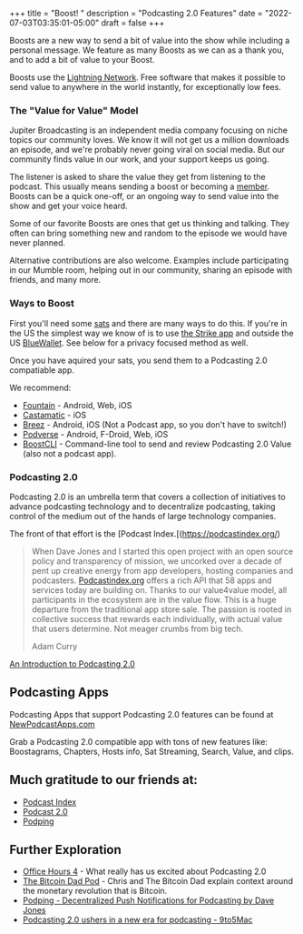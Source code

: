 +++
title = "Boost! "
description = "Podcasting 2.0 Features"
date = "2022-07-03T03:35:01-05:00"
draft = false
+++

Boosts are a new way to send a bit of value into the show while including a personal message. We feature as many Boosts as we can as a thank you, and to add a bit of value to your Boost.

Boosts use the [Lightning Network](https://lightning.network/). Free software that makes it possible to send value to anywhere in the world instantly, for exceptionally low fees.

### The "Value for Value" Model

Jupiter Broadcasting is an independent media company focusing on niche topics our community loves. We know it will not get us a million downloads an episode, and we're probably never going viral on social media. But our community finds value in our work, and your support keeps us going.

The listener is asked to share the value they get from listening to the podcast. This usually means sending a boost or becoming a [member](https://jupiterbroadcasting.net/membership/). Boosts can be a quick one-off, or an ongoing way to send value into the show and get your voice heard. 

Some of our favorite Boosts are ones that get us thinking and talking. They often can bring something new and random to the episode we would have never planned.

Alternative contributions are also welcome. Examples include participating in our Mumble room, helping out in our community, sharing an episode with friends, and many more. 

### Ways to Boost

First you'll need some [sats](https://en.bitcoin.it/wiki/Satoshi_(unit)) and there are many ways to do this. If you're in the US the simplest way we know of is to use [the Strike app](https://strike.me/) and outside the US [BlueWallet](https://bluewallet.io/). See below for a privacy focused method as well.

Once you have aquired your sats, you send them to a Podcasting 2.0 compatiable app.

We recommend:
* [Fountain](https://www.fountain.fm/) - Android, Web, iOS
* [Castamatic](https://castamatic.com/) - iOS
* [Breez](https://breez.technology/) - Android, iOS (Not a Podcast app, so you don't have to switch!)
* [Podverse](https://podverse.fm/) - Android, F-Droid, Web, iOS
* [BoostCLI](https://github.com/valcanobacon/BoostCLI) - Command-line tool to send and review Podcasting 2.0 Value (also not a podcast app).


### Podcasting 2.0

Podcasting 2.0 is an umbrella term that covers a collection of initiatives to advance podcasting technology and to decentralize podcasting, taking control of the medium out of the hands of large technology companies.

The front of that effort is the [Podcast Index.[(https://podcastindex.org/)

> When Dave Jones and I started this open project with an open source policy and transparency of mission, we uncorked over a decade of pent up creative energy from app developers, hosting companies and podcasters. [Podcastindex.org](https://www.podcastindex.org/) offers a rich API that 58 apps and services today are building on. Thanks to our value4value model, all participants in the ecosystem are in the value flow. This is a huge departure from the traditional app store sale. The passion is rooted in collective success that rewards each individually, with actual value that users determine. Not meager crumbs from big tech.
> 
> Adam Curry

[An Introduction to Podcasting 2.0](https://medium.com/@everywheretrip/an-introduction-to-podcasting-2-0-3c4f61ea17f4)


## Podcasting Apps

Podcasting Apps that support Podcasting 2.0 features can be found at [NewPodcastApps.com](https://podcastindex.org/apps?appTypes=app&elements=Value)

Grab a Podcasting 2.0 compatible app with tons of new features like: Boostagrams, Chapters, Hosts info, Sat Streaming, Search, Value, and clips.


## Much gratitude to our friends at:
* [Podcast Index](https://podcastindex.org/)
* [Podcast 2.0](https://podcastindex.org/podcast/920666)
* [Podping](https://podping.org/)


## Further Exploration
* [Office Hours 4](https://www.officehours.hair/4) - What really has us excited about Podcasting 2.0
* [The Bitcoin Dad Pod](https://bitcoindadpod.fireside.fm/) - Chris and The Bitcoin Dad explain context around the monetary revolution that is Bitcoin.
* [Podping - Decentralized Push Notifications for Podcasting by Dave Jones](https://podcasting20.substack.com/p/podping)
* [Podcasting 2.0 ushers in a new era for podcasting - 9to5Mac](https://9to5mac.com/2022/06/26/podcasting-2-0/)

